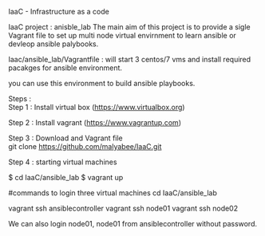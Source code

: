 IaaC - Infrastructure as a code 


IaaC project : anisble_lab 
 The main aim of this project is to provide a sigle Vagrant file to set up multi node virtual envirnment to learn ansible or devleop ansible palybooks.  
 
 

Iaac/ansible_lab/Vagrantfile  :  will start 3 centos/7 vms and install required pacakges for ansible environment. 

you can use this environment to build ansible playbooks.


Steps :  
Step 1 :  Install virtual box (https://www.virtualbox.org)

Step 2 :  Install vagrant  (https://www.vagrantup.com)

Step 3 :  Download and  Vagrant file  
       git clone https://github.com/malyabee/IaaC.git  

Step 4  : starting virtual machines 

 $ cd IaaC/ansible_lab
 $ vagrant up

#commands to login three virtual machines
cd IaaC/ansible_lab 

vagrant ssh ansiblecontroller
vagrant ssh node01
vagrant ssh node02


We can also login node01, node01 from ansiblecontroller without password.

